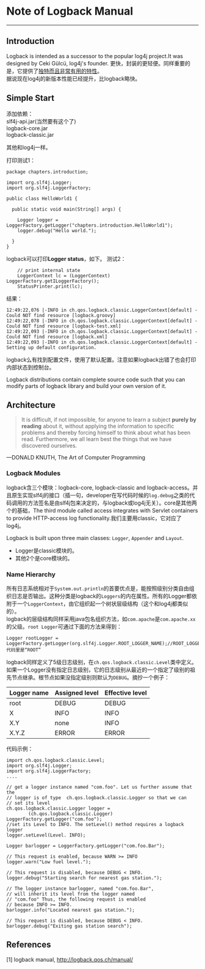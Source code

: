 # Note of Logback Manual
---

## Introduction
Logback is intended as a successor to the popular log4j project.It was designed by Ceki Gülcü, log4j's founder.
更快，封装的更轻便。同样重要的是，它提供了[独特而且非常有用的特性](http://logback.qos.ch/reasonsToSwitch.html)。  
据说现在log4j的新版本性能已经提升，比logback略快。  
## Simple Start
添加依赖：  
slf4j-api.jar(当然要有这个了)  
logback-core.jar  
logback-classic.jar  

其他和log4j一样。

打印测试1：

```
package chapters.introduction;

import org.slf4j.Logger;
import org.slf4j.LoggerFactory;

public class HelloWorld1 {

  public static void main(String[] args) {

    Logger logger = LoggerFactory.getLogger("chapters.introduction.HelloWorld1");
    logger.debug("Hello world.");

  }
}

```

logback可以打印**Logger status**，如下。
测试2：

```
    // print internal state
    LoggerContext lc = (LoggerContext) LoggerFactory.getILoggerFactory();
    StatusPrinter.print(lc);

```

结果：

```
12:49:22,076 |-INFO in ch.qos.logback.classic.LoggerContext[default] - Could NOT find resource [logback.groovy]
12:49:22,078 |-INFO in ch.qos.logback.classic.LoggerContext[default] - Could NOT find resource [logback-test.xml]
12:49:22,093 |-INFO in ch.qos.logback.classic.LoggerContext[default] - Could NOT find resource [logback.xml]
12:49:22,093 |-INFO in ch.qos.logback.classic.LoggerContext[default] - Setting up default configuration.
```

logback么有找到配置文件，使用了默认配置。注意如果logback出错了也会打印内部状态到控制台。
 
Logback distributions contain complete source code such that you can modify parts of logback library and build your own version of it. 


## Architecture

> It is difficult, if not impossible, for anyone to learn a subject **purely by reading** about it, without applying the information to specific problems and thereby forcing himself to think about what has been read. Furthermore, we all learn best the things that we have discovered ourselves.
>
—DONALD KNUTH, The Art of Computer Programming

### Logback Modules
logback含三个模块：logback-core, logback-classic and logback-access。并且原生实现slf4j的接口（插一句，developer在写代码时候的`log.debug`之类的代码调用的方法签名是由slf4j包来决定的，与logback或log4j无关）。core是其他两个的基础，The third module called access integrates with Servlet containers to provide HTTP-access log functionality.我们主要用classic，它对应了log4j。  

Logback is built upon three main classes: `Logger`, `Appender` and `Layout`.  

* Logger是classic模块的。
* 其他2个是core模块的。

### Name Hierarchy
所有日志系统相对于`System.out.println`的首要优点是，能按照级别分类自由组织日志是否输出。这种分类是logback的`Loggers`的内在属性。所有的Logger都依附于一个`LoggerContext`，由它组织起一个树状层级结构（这个和log4j都类似的）。  
logback的层级结构同样采用java包名组织方法，如`com.apache`是`com.apache.xx`的父级。`root Logger`可通过下面的方法来得到：

	Logger rootLogger = LoggerFactory.getLogger(org.slf4j.Logger.ROOT_LOGGER_NAME);//ROOT_LOGGER_NAME代码里是“ROOT”

logback同样定义了5级日志级别，在`ch.qos.logback.classic.Level`类中定义。  
如果一个Logger没有指定日志级别，它的日志级别从最近的一个指定了级别的祖先节点继承。根节点如果没指定级别则默认为`DEBUG`。摘抄一个例子：  

Logger name  |	Assigned level	| Effective level
-------------|----------------- |---------------
root         |	DEBUG           |	DEBUG
X	         |INFO              |   INFO
X.Y	         |none              |INFO
X.Y.Z        |ERROR             |ERROR

代码示例：

```
import ch.qos.logback.classic.Level;
import org.slf4j.Logger;
import org.slf4j.LoggerFactory;
....

// get a logger instance named "com.foo". Let us further assume that the
// logger is of type  ch.qos.logback.classic.Logger so that we can
// set its level
ch.qos.logback.classic.Logger logger = 
        (ch.qos.logback.classic.Logger) LoggerFactory.getLogger("com.foo");
//set its Level to INFO. The setLevel() method requires a logback logger
logger.setLevel(Level. INFO);

Logger barlogger = LoggerFactory.getLogger("com.foo.Bar");

// This request is enabled, because WARN >= INFO
logger.warn("Low fuel level.");

// This request is disabled, because DEBUG < INFO. 
logger.debug("Starting search for nearest gas station.");

// The logger instance barlogger, named "com.foo.Bar", 
// will inherit its level from the logger named 
// "com.foo" Thus, the following request is enabled 
// because INFO >= INFO. 
barlogger.info("Located nearest gas station.");

// This request is disabled, because DEBUG < INFO. 
barlogger.debug("Exiting gas station search");
```

























## References
[1] logback manual, <http://logback.qos.ch/manual/>
